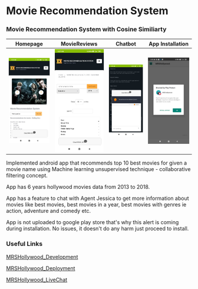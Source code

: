# Movie Recommendation System

### Movie Recommendation System with Cosine Similiarty

Homepage | MovieReviews | Chatbot | App Installation
-------- | ------------ | ------- | ----------- 
 ![Homepage](/homepage.jpeg)   | ![MovieReviews](/moivereviews.jpeg) | ![Chatbot](/chatbot.jpeg) | ![app installation](/installation.jpeg) 


Implemented android app that recommends top 10 best movies for given a movie name using Machine learning unsupervised technique - collaborative filtering concept.

App has 6 years hollywood movies data from 2013 to 2018.

App has a feature to chat with Agent Jessica to get more information about movies like best movies, best movies in a year, best movies with genres ie action, adventure and comedy etc.

App is not uploaded to google play store that's why this alert is coming during installation. No issues, it doesn't do any harm just proceed to install.

### Useful Links

[MRSHollywood_Development](https://github.com/nrkreddy94/MRSHollywood_Development)

[MRSHollywood_Deployment](https://github.com/nrkreddy94/MRSHollywood_Deployment)

[MRSHollywood_LiveChat](https://github.com/nrkreddy94/MRSHollywood_LiveChat)
